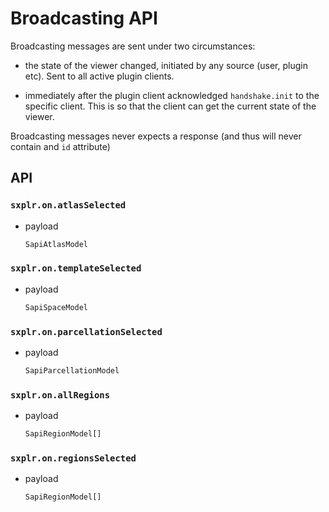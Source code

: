 # Broadcasting API

Broadcasting messages are sent under two circumstances:

- the state of the viewer changed, initiated by any source (user, plugin etc). Sent to all active plugin clients.

- immediately after the plugin client acknowledged `handshake.init` to the specific client. This is so that the client can get the current state of the viewer.

Broadcasting messages never expects a response (and thus will never contain and `id` attribute)

<!-- the API reference below are auto generated by generateTypes.js  -->
<!-- do not edit, as the edit will be overwritten by the auto generation -->

## API

### `sxplr.on.atlasSelected`

- payload

  ```ts
  SapiAtlasModel
  ```



### `sxplr.on.templateSelected`

- payload

  ```ts
  SapiSpaceModel
  ```



### `sxplr.on.parcellationSelected`

- payload

  ```ts
  SapiParcellationModel
  ```



### `sxplr.on.allRegions`

- payload

  ```ts
  SapiRegionModel[]
  ```



### `sxplr.on.regionsSelected`

- payload

  ```ts
  SapiRegionModel[]
  ```



